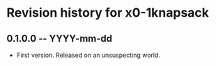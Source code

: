 # Revision history for x0-1knapsack

## 0.1.0.0 -- YYYY-mm-dd

* First version. Released on an unsuspecting world.
